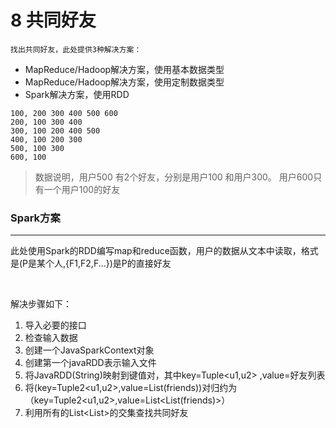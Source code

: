 #



# 8 共同好友

 	找出共同好友，此处提供3种解决方案：

- MapReduce/Hadoop解决方案，使用基本数据类型
- MapReduce/Hadoop解决方案，使用定制数据类型
- Spark解决方案，使用RDD



```shell
100, 200 300 400 500 600
200, 100 300 400
300, 100 200 400 500
400, 100 200 300
500, 100 300
600, 100
```

> 数据说明，用户500 有2个好友，分别是用户100 和用户300。 用户600只有一个用户100的好友



### Spark方案

----

​	此处使用Spark的RDD编写map和reduce函数，用户的数据从文本中读取，格式是(P是某个人,{F1,F2,F...})是P的直接好友

​	

解决步骤如下：

1. 导入必要的接口
2. 检查输入数据
3. 创建一个JavaSparkContext对象
4. 创建第一个javaRDD表示输入文件
5. 将JavaRDD(String)映射到键值对，其中key=Tuple<u1,u2> ,value=好友列表
6. 将(key=Tuple2<u1,u2>,value=List(friends))对归约为（key=Tuple2<u1,u2>,value=List<List(friends)>）
7. 利用所有的List<List<Long>>的交集查找共同好友

